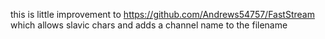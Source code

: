 this is little improvement to https://github.com/Andrews54757/FastStream
which allows slavic chars and adds a channel name to the filename
